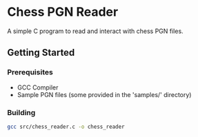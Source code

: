 # Chess PGN Reader

A simple C program to read and interact with chess PGN files.

## Getting Started

### Prerequisites

- GCC Compiler
- Sample PGN files (some provided in the 'samples/' directory)

### Building

```bash
gcc src/chess_reader.c -o chess_reader
